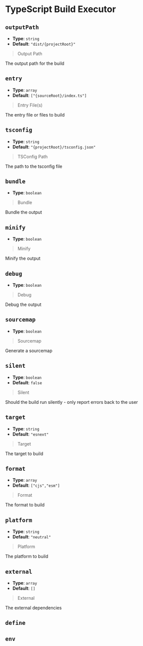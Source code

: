 
<!-- Generated by @storm-software/untyped -->
<!-- Do not edit this file directly -->

# TypeScript Build Executor

## `outputPath`
- **Type**: `string`
- **Default**: `"dist/{projectRoot}"`

> Output Path


The output path for the build


## `entry`
- **Type**: `array`
- **Default**: `["{sourceRoot}/index.ts"]`

> Entry File(s)


The entry file or files to build


## `tsconfig`
- **Type**: `string`
- **Default**: `"{projectRoot}/tsconfig.json"`

> TSConfig Path


The path to the tsconfig file


## `bundle`
- **Type**: `boolean`

> Bundle


Bundle the output


## `minify`
- **Type**: `boolean`

> Minify


Minify the output


## `debug`
- **Type**: `boolean`

> Debug


Debug the output


## `sourcemap`
- **Type**: `boolean`

> Sourcemap


Generate a sourcemap


## `silent`
- **Type**: `boolean`
- **Default**: `false`

> Silent


Should the build run silently - only report errors back to the user


## `target`
- **Type**: `string`
- **Default**: `"esnext"`

> Target


The target to build


## `format`
- **Type**: `array`
- **Default**: `["cjs","esm"]`

> Format


The format to build


## `platform`
- **Type**: `string`
- **Default**: `"neutral"`

> Platform


The platform to build


## `external`
- **Type**: `array`
- **Default**: `[]`

> External


The external dependencies


## `define`

## `env`

